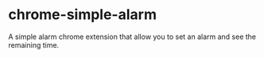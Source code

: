 # chrome-simple-alarm

A simple alarm chrome extension that allow you to set an alarm and see the remaining time.